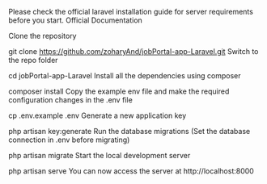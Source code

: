 Please check the official laravel installation guide for server requirements before you start. Official Documentation

Clone the repository

git clone https://github.com/zoharyAnd/jobPortal-app-Laravel.git
Switch to the repo folder

cd jobPortal-app-Laravel
Install all the dependencies using composer

composer install
Copy the example env file and make the required configuration changes in the .env file

cp .env.example .env
Generate a new application key

php artisan key:generate
Run the database migrations (Set the database connection in .env before migrating)

php artisan migrate
Start the local development server

php artisan serve
You can now access the server at http://localhost:8000